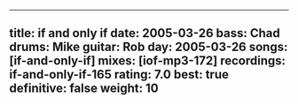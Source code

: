 
---
title: if and only if
date: 2005-03-26
bass:	Chad
drums:	Mike
guitar:	Rob
day: 2005-03-26
songs: [if-and-only-if]
mixes: [iof-mp3-172]
recordings: if-and-only-if-165
rating: 7.0
best: true
definitive: false
weight: 10
---
